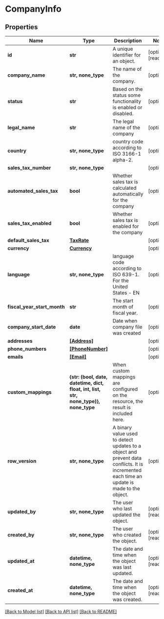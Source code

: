 # CompanyInfo


## Properties
Name | Type | Description | Notes
------------ | ------------- | ------------- | -------------
**id** | **str** | A unique identifier for an object. | [optional] [readonly] 
**company_name** | **str, none_type** | The name of the company. | [optional] 
**status** | **str** | Based on the status some functionality is enabled or disabled. | [optional] 
**legal_name** | **str** | The legal name of the company | [optional] 
**country** | **str, none_type** | country code according to ISO 3166-1 alpha-2. | [optional] 
**sales_tax_number** | **str, none_type** |  | [optional] 
**automated_sales_tax** | **bool** | Whether sales tax is calculated automatically for the company | [optional] 
**sales_tax_enabled** | **bool** | Whether sales tax is enabled for the company | [optional] 
**default_sales_tax** | [**TaxRate**](TaxRate.md) |  | [optional] 
**currency** | [**Currency**](Currency.md) |  | [optional] 
**language** | **str, none_type** | language code according to ISO 639-1. For the United States - EN | [optional] 
**fiscal_year_start_month** | **str** | The start month of fiscal year. | [optional] 
**company_start_date** | **date** | Date when company file was created | [optional] 
**addresses** | [**[Address]**](Address.md) |  | [optional] 
**phone_numbers** | [**[PhoneNumber]**](PhoneNumber.md) |  | [optional] 
**emails** | [**[Email]**](Email.md) |  | [optional] 
**custom_mappings** | **{str: (bool, date, datetime, dict, float, int, list, str, none_type)}, none_type** | When custom mappings are configured on the resource, the result is included here. | [optional] 
**row_version** | **str, none_type** | A binary value used to detect updates to a object and prevent data conflicts. It is incremented each time an update is made to the object. | [optional] 
**updated_by** | **str, none_type** | The user who last updated the object. | [optional] [readonly] 
**created_by** | **str, none_type** | The user who created the object. | [optional] [readonly] 
**updated_at** | **datetime, none_type** | The date and time when the object was last updated. | [optional] [readonly] 
**created_at** | **datetime, none_type** | The date and time when the object was created. | [optional] [readonly] 

[[Back to Model list]](../../README.md#documentation-for-models) [[Back to API list]](../../README.md#documentation-for-api-endpoints) [[Back to README]](../../README.md)


